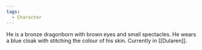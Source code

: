 ```yaml
---
tags:
  - Character
---
```

He is a bronze dragonborn with brown eyes and small spectacles. He wears a blue cloak with stitching the colour of his skin. Currently in [[Dularen]].